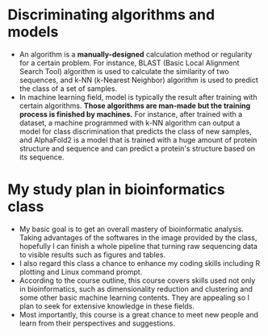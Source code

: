 # Discriminating algorithms and models
- An algorithm is a **manually-designed** calculation method or regularity for a certain problem. For instance, BLAST (Basic Local Alignment Search Tool) algorithm is used to calculate the similarity of two sequences, and k-NN (k-Nearest Neighbor) algorithm is used to predict the class of a set of samples.
- In machine learning field, model is typically the result after training with certain algorithms. **Those algorithms are man-made but the training process is finished by machines.** For instance, after trained with a dataset, a machine programmed with k-NN algorithm can output a model for class discrimination that predicts the class of new samples, and AlphaFold2 is a model that is trained with a huge amount of protein structure and sequence and can predict a protein's structure based on its sequence.

# My study plan in bioinformatics class
- My basic goal is to get an overall mastery of bioinformatic analysis. Taking advantages of the softwares in the image provided by the class, hopefully I can finish a whole pipeline that turning raw sequencing data to visible results such as figures and tables.
- I also regard this class a chance to enhance my coding skills including R plotting and Linux command prompt.
- According to the course outline, this course covers skills used not only in bioinformatics, such as dimensionality reduction and clustering and some other basic machine learning contents. They are appealing so I plan to seek for extensive knowledge in these fields.
- Most importantly, this course is a great chance to meet new people and learn from their perspectives and suggestions.